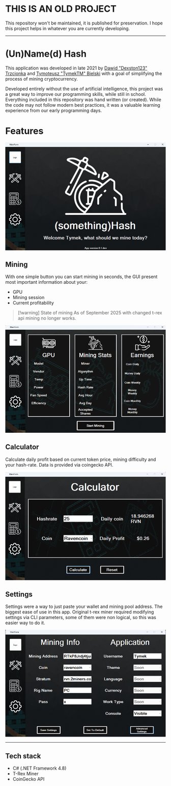 # THIS IS AN OLD PROJECT
This repository won't be maintained, it is published for preservation.
I hope this project helps in whatever you are currently developing.

---
# (Un)Name(d) Hash
This application was developed in late 2021 by [Dawid "Dexston123" Trzcionka](https://github.com/Dexston123) and [Tymoteusz "TymekTM" Bielski](https://github.com/TymekTM) with a goal of simplifying the process of mining cryptocurrency.

Developed entirely without the use of artificial intelligence, this project was a great way to improve our programming skills, while still in school. Everything included in this repository was hand written (or created). While the code may not follow modern best practices, it was a valuable learning experience from our early programming days.

# Features

![Main App screen](imgs/20250918195122.png)

## Mining
With one simple button you can start mining in seconds, the GUI present most important information about your:
- GPU
- Mining session
- Current profitability 


> [!warning] State of mining
> As of September 2025 with changed t-rex api mining no longer works.


![Mining screen](imgs/20250918200153.png)

## Calculator
Calculate daily profit based on current token price, mining difficulty and your hash-rate. Data is provided via coingecko API.

![Calculator screen](imgs/20250918202132.png)

## Settings
Settings were a way to just paste your wallet and mining pool address. The biggest ease of use in this app. Original t-rex miner required modifying settings via CLI parameters, some of them were non logical, so this was easier way to do it.

![Settings Page](imgs/20250918202400.png)

---
## Tech stack
- C# (.NET Framework 4.8)
- T-Rex Miner
- CoinGecko API